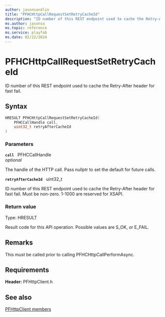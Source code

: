 ```yaml
---
author: jasonsandlin
title: "PFHCHttpCallRequestSetRetryCacheId"
description: "ID number of this REST endpoint used to cache the Retry-After header for fast fail."
ms.author: jasonsa
ms.topic: reference
ms.service: playfab
ms.date: 02/22/2024
---
```


# PFHCHttpCallRequestSetRetryCacheId  

ID number of this REST endpoint used to cache the Retry-After header for fast fail.  

## Syntax  
  
```cpp
HRESULT PFHCHttpCallRequestSetRetryCacheId(  
    PFHCCallHandle call,  
    uint32_t retryAfterCacheId  
)  
```  
  
### Parameters  
  
**`call`** &nbsp; PFHCCallHandle  
*optional*  
  
The handle of the HTTP call. Pass nullptr to set the default for future calls.  
  
**`retryAfterCacheId`** &nbsp; uint32_t  
  
ID number of this REST endpoint used to cache the Retry-After header for fast fail. Must be non-zero. 1-1000 are reserved for XSAPI.  
  
  
### Return value
Type: HRESULT
  
Result code for this API operation. Possible values are S_OK, or E_FAIL.
  
## Remarks  
  
This must be called prior to calling PFHCHttpCallPerformAsync.
  
## Requirements  
  
**Header:** PFHttpClient.h
  
## See also  
[PFHttpClient members](../pfhttpclient_members.md)  

  
  
